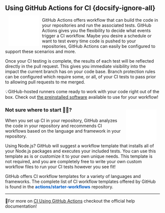 ## Using GitHub Actions for CI {docsify-ignore-all}

<img src="images/Actions.png" alt="github actions icon" height=100 width=100 style="float:left; margin: -7px 10px;">

GitHub Actions offers workflow that can build the code in your repositories and run the associated tests. GitHub Actions gives you the flexibility to decide what events trigger a CI workflow. Maybe you desire a schedule or want to test every time code is pushed to your repositories, GitHub Actions can easily be configured to support these scenarios and more.

Once your CI testing is complete, the results of each test will be reflected directly in the pull request. This gives you immediate visibility into the impact the current branch has on your code base. Branch protection rules can be configured which require some, or all, of your CI tests to pass prior to allowing pull requests to me merged.

💡GitHub-hosted runners come ready to work with your code right out of the box. Check out [the preinstalled software](https://help.github.com/en/actions/reference/software-installed-on-github-hosted-runners) available to use for your workflow!

### Not sure where to start 🤷‍♂?

<img src="images/Continous-integration.png" alt="continuous integration icon" height=100 width=100 style="float:right; margin: -27px 10px;">

When you set up CI in your repository, GitHub analyzes the code in your repository and recommends CI workflows based on the language and framework in your repository.

Using Node.js? GitHub will suggest a workflow template that installs all of your Node.js packages and executes your included tests. You can use this template as is or customize it to your own unique needs. This template is not required, and you are completely free to write your own custom workflow files to run your CI tests however you see fit!

<p class="custom-info-box">
GitHub offers CI workflow templates for a variety of languages and frameworks.  The complete list of CI workflow templates offered by GitHub is found in the <a href="https://github.com/actions/starter-workflows/tree/master/ci" target="_blank" style="text-decoration:none;"><b style="color:#005cc5;">actions/starter-workflows</b></a> repository.
</p>

---

📖For more on [CI Using GitHub Actions](https://help.github.com/en/actions/building-and-testing-code-with-continuous-integration) checkout the official help documentation!
